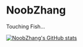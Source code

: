 # NoobZhang
Touching Fish...  

[![NoobZhang's GitHub stats](https://github-readme-stats.vercel.app/api?username=zhanghua000)](https://github.com/anuraghazra/github-readme-stats)
